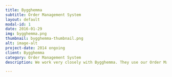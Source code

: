 ```yaml
---
title: Bygghemma
subtitle: Order Management System
layout: default
modal-id: 1
date: 2016-01-29
img: bygghemma.png
thumbnail: bygghemma-thumbnail.png
alt: image-alt
project-date: 2014 ongoing
client: Bygghemma
category: Order Management System
description: We work very closely with Bygghemma. They use our Order Management System for all their orders and we also partner with them on other projects.

---
```

